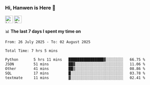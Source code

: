 ### Hi, Hanwen is Here 👋
<p>
	<a href="https://www.linkedin.com/in/liu-hanwen/"><img src="https://img.shields.io/badge/@hanwen-0A66C2?style=flat&logo=LinkedIn&logoColor=white" alt="Linkedin"  height="25px"/></a> 
	<a href="https://scholar.google.com/citations?user=HDF0su0AAAAJ"><img src="https://img.shields.io/badge/scholar-4385FE.svg?&style=plastic&logo=google-scholar&logoColor=white" alt="Google Scholar" height="25px"> </a>
</p>

📊 **The last 7 days I spent my time on** 
<!--START_SECTION:waka-->

```txt
From: 26 July 2025 - To: 02 August 2025

Total Time: 7 hrs 5 mins

Python       5 hrs 11 mins   ████████████████▓░░░░░░░░   66.75 %
JSON         51 mins         ██▓░░░░░░░░░░░░░░░░░░░░░░   11.06 %
Other        41 mins         ██▒░░░░░░░░░░░░░░░░░░░░░░   08.86 %
SQL          17 mins         █░░░░░░░░░░░░░░░░░░░░░░░░   03.78 %
textmate     11 mins         ▓░░░░░░░░░░░░░░░░░░░░░░░░   02.41 %
```

<!--END_SECTION:waka-->


<!--
**david990917/david990917** is a ✨ _special_ ✨ repository because its `README.md` (this file) appears on your GitHub profile.

Here are some ideas to get you started:

- 🔭 I’m currently working on ...
- 🌱 I’m currently learning ...
- 👯 I’m looking to collaborate on ...
- 🤔 I’m looking for help with ...
- 💬 Ask me about ...
- 📫 How to reach me: ...
- 😄 Pronouns: ...
- ⚡ Fun fact: ...
-->
